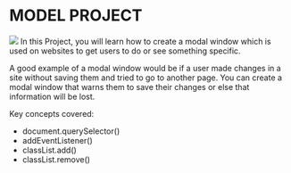 # MODEL PROJECT
![](https://www.freecodecamp.org/news/content/images/size/w1000/2021/03/modal.png)
In this Project, you will learn how to create a modal window which is used on websites to get users to do or see something specific.

A good example of a modal window would be if a user made changes in a site without saving them and tried to go to another page. You can create a modal window that warns them to save their changes or else that information will be lost.

Key concepts covered:

* document.querySelector()<br>
* addEventListener()<br>
* classList.add()<br>
* classList.remove()<br>
